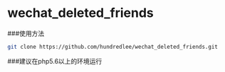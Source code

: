 # wechat_deleted_friends
###使用方法
```bash
git clone https://github.com/hundredlee/wechat_deleted_friends.git

```

###建议在php5.6以上的环境运行
